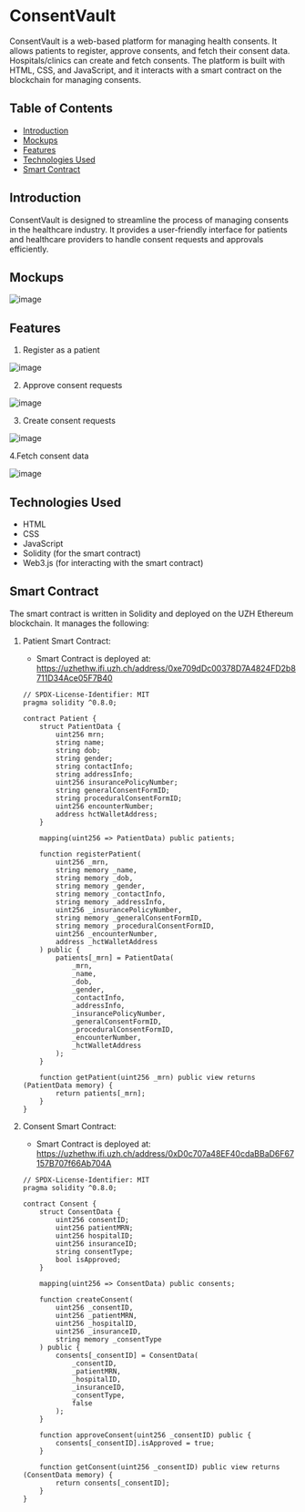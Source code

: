# ConsentVault

ConsentVault is a web-based platform for managing health consents. It allows patients to register, approve consents, and fetch their consent data. Hospitals/clinics can create and fetch consents. The platform is built with HTML, CSS, and JavaScript, and it interacts with a smart contract on the blockchain for managing consents.

## Table of Contents
- [Introduction](#introduction)
- [Mockups](#mockups)
- [Features](#features)
- [Technologies Used](#technologies-used)
- [Smart Contract](#smart-contract)

## Introduction

ConsentVault is designed to streamline the process of managing consents in the healthcare industry. It provides a user-friendly interface for patients and healthcare providers to handle consent requests and approvals efficiently.

## Mockups

![image](https://github.com/user-attachments/assets/53d16687-ffd4-4541-b275-0ec185e89ba5)

## Features

1. Register as a patient
   
![image](https://github.com/user-attachments/assets/7d8d965d-71bd-4d2e-818e-71b4f24f1a19)
    

2. Approve consent requests

![image](https://github.com/user-attachments/assets/8c4f9110-7d13-481b-9713-b52377ce1cb8)
    

3. Create consent requests
   
![image](https://github.com/user-attachments/assets/db3d5bac-abd6-428a-ae68-8b16ba78aab4)
    

4.Fetch consent data

![image](https://github.com/user-attachments/assets/cb999ebb-f805-419e-b15c-f92a4d3f8c58)
    

## Technologies Used

- HTML
- CSS
- JavaScript
- Solidity (for the smart contract)
- Web3.js (for interacting with the smart contract)

## Smart Contract
The smart contract is written in Solidity and deployed on the UZH Ethereum blockchain. It manages the following:

1. Patient Smart Contract:
   
   - Smart Contract is deployed at: https://uzhethw.ifi.uzh.ch/address/0xe709dDc00378D7A4824FD2b8711D34Ace05F7B40

   ```
   // SPDX-License-Identifier: MIT
   pragma solidity ^0.8.0;
   
   contract Patient {
       struct PatientData {
           uint256 mrn;
           string name;
           string dob;
           string gender;
           string contactInfo;
           string addressInfo;
           uint256 insurancePolicyNumber;
           string generalConsentFormID;
           string proceduralConsentFormID;
           uint256 encounterNumber;
           address hctWalletAddress;
       }
   
       mapping(uint256 => PatientData) public patients;
   
       function registerPatient(
           uint256 _mrn,
           string memory _name,
           string memory _dob,
           string memory _gender,
           string memory _contactInfo,
           string memory _addressInfo,
           uint256 _insurancePolicyNumber,
           string memory _generalConsentFormID,
           string memory _proceduralConsentFormID,
           uint256 _encounterNumber,
           address _hctWalletAddress
       ) public {
           patients[_mrn] = PatientData(
               _mrn,
               _name,
               _dob,
               _gender,
               _contactInfo,
               _addressInfo,
               _insurancePolicyNumber,
               _generalConsentFormID,
               _proceduralConsentFormID,
               _encounterNumber,
               _hctWalletAddress
           );
       }
   
       function getPatient(uint256 _mrn) public view returns (PatientData memory) {
           return patients[_mrn];
       }
   }
   ```

1. Consent Smart Contract:

   - Smart Contract is deployed at: https://uzhethw.ifi.uzh.ch/address/0xD0c707a48EF40cdaBBaD6F67157B707f66Ab704A
     
   ```
   // SPDX-License-Identifier: MIT
   pragma solidity ^0.8.0;
   
   contract Consent {
       struct ConsentData {
           uint256 consentID;
           uint256 patientMRN;
           uint256 hospitalID;
           uint256 insuranceID;
           string consentType;
           bool isApproved;
       }
   
       mapping(uint256 => ConsentData) public consents;
   
       function createConsent(
           uint256 _consentID,
           uint256 _patientMRN,
           uint256 _hospitalID,
           uint256 _insuranceID,
           string memory _consentType
       ) public {
           consents[_consentID] = ConsentData(
               _consentID,
               _patientMRN,
               _hospitalID,
               _insuranceID,
               _consentType,
               false
           );
       }
   
       function approveConsent(uint256 _consentID) public {
           consents[_consentID].isApproved = true;
       }
   
       function getConsent(uint256 _consentID) public view returns (ConsentData memory) {
           return consents[_consentID];
       }
   }
   ```
   
   



